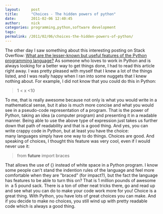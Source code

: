 ```yaml
---
layout:     post
title:      "Choices - The hidden powers of python"
date:       2011-02-06 12:40:45
author:     nick
categories: programming,python,software development
tags:  
permalink: /2011/02/06/choices-the-hidden-powers-of-python/
---
```

The other day I saw something about this interesting posting on Stack Overflow: [What are the lesser-known but useful features of the Python programming language?](http://stackoverflow.com/questions/101268/hidden-features-of-python/102062) As someone who loves to work in Python and is always looking for a better way to get things done, I had to read this article right away. I was pretty pleased with myself that I knew a lot of the things listed, and I was really happy when I ran into some nuggets that I knew nothing about. For example, I did not know that you could do this in Python: 

> 1 < x <10

To me, that is really awesome because not only is what you would write in a mathematical sense, but it also is much more concise and what you would see in a pseudo-code representation of a program. That is the power of Python, taking an idea (a computer program) and presenting it in a readable manner. Being able to use the above type of expression just takes us further down that path of readability and that is a good thing. And yes, you can write crappy code in Python, but at least you have the choice: many languages simply have one way to do things. Choices are good. And speaking of choices, I thought this feature was very cool, even if I would never use it: 

> from __future__ import braces

That allows the use of {} instead of white space in a Python program. I know some people can't stand the indention rules of the language and feel more comfortable when they are "braced" (for impact?), but the fact the language has features to be able to turn this on? That is 1 million pounds of awesome in  a 5 pound sack. There is a ton of other neat tricks there, go and read up and see what you can do to make your code work more for you! Choice is a great thing. With Python, you have lots of great choices you can make. And if you decide to make no choices, you still wind up with pretty readable code which is always a good thing.

